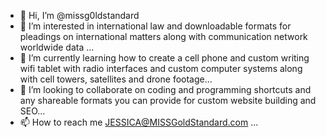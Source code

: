- 👋 Hi, I’m @missg0ldstandard
- 👀 I’m interested in international law and downloadable formats for pleadings on international matters along with communication network worldwide data ...
- 🌱 I’m currently learning how to create a cell phone and custom writing wifi tablet with radio interfaces and custom computer systems along with cell towers, satellites and drone footage...
- 💞️ I’m looking to collaborate on coding and programming shortcuts and any shareable formats you can provide for custom website building and SEO...
- 📫 How to reach me JESSICA@MISSGoldStandard.com ...

<!---
missg0ldstandard/missg0ldstandard is a ✨ special ✨ repository because its `README.md` (this file) appears on your GitHub profile.
You can click the Preview link to take a look at your changes.
--->
